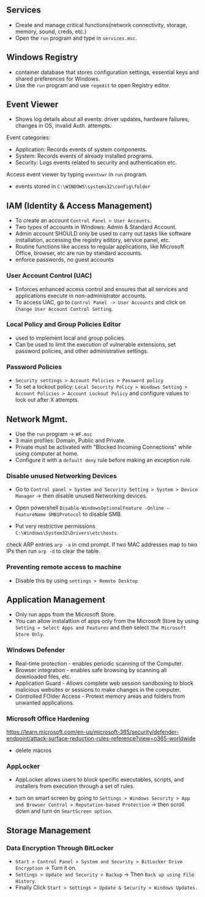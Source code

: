## Services
* Create and manage critical functions(network connectivity, storage, memory, sound, creds, etc.)
* Open the `run` program and type in `services.msc`.

## Windows Registry
* container database that stores configuration settings, essential keys and shared preferences for Windows. 
* Use the `run` program and use `regedit` to open Registry editor.

## Event Viewer
* Shows log details about all events: driver updates, hardware failures, changes in OS, invalid Auth. attempts.

Event categories:
* Application: Records events of system components.
* System: Records events of already installed programs.
* Security: Logs events related to security and authentication etc.

Access event viewer by typing `eventvwr` in `run` program.
* events stored in `C:\WINDOWS\systems32\config\folder`

## IAM (Identity & Access Management)
* To create an account `Control Panel > User Accounts`.
* Two types of accounts in Windows: Admin & Standard Account.
* Admin account SHOULD only be used to carry out tasks like software installation, accessing the registry editory, service panel, etc.
* Routine functions like access to regular applications, like Microsoft Office, browser, etc are run by standard accounts.
* enforce passwords, no guest accounts

### User Account Control (UAC)
* Enforces enhanced access control and ensures that all services and applications execute in non-administrator accounts.
* To access UAC, go to `Control Panel -> User Accounts` and click on `Change User Account Control Setting`.

### Local Policy and Group Policies Editor
* used to implement local and group policies. 
* Can be used to limit the execution of vulnerable extensions, set password policies, and other administrative settings.

### Password Policies
* `Security settings > Account Policies > Password policy`
* To set a lockout policy: `Local Security Policy > Windows Setting > Account Policies > Account Lockout Policy` and
configure values to lock out after X attempts.

## Network Mgmt.
* Use the `run` program -> `WF.msc`
* 3 main profiles: Domain, Public and Private.
* Private must be activated with "Blocked Incoming Connections" while using computer at home.
* Configure it with a `default deny` rule before making an exception rule.

### Disable unused Networking Devices
* Go to `Control panel > System and Security Setting > System > Device Manager` -> then disable unused Networking devices.
* Open powershell `Disable-WindowsOptionalFeature -Online -FeatureName SMB1Protocol` to disable SMB.

* Put very restrictive permissions `C:\Windows\System32\Drivers\etc\hosts`.

check ARP entries `arp -a` in cmd prompt. If two MAC addresses map to two IPs then run `arp -d` to clear the table.

### Preventing remote access to machine
* Disable this by using `settings > Remote Desktop`

## Application Management
* Only run apps from the Microsoft Store. 
* You can allow instalattion of apps only from the Microsoft Store by using `Setting > Select Apps and Features` and
then select `The Microsoft Store Only`.

### Windows Defender
* Real-time protection - enables periodic scanning of the Computer.
* Browser integration - enables safe browsing by scanning all downloaded files, etc. 
* Application Guard - Allows complete web session sandboxing to block malicious websites or sessions to make changes in the computer.
* Controlled FOlder Access - Protext memory areas and folders from unwanted applications.

### Microsoft Office Hardening
https://learn.microsoft.com/en-us/microsoft-365/security/defender-endpoint/attack-surface-reduction-rules-reference?view=o365-worldwide
* delete macros

### AppLocker
* AppLocker allows users to block specific executables, scripts, and installers from execution through a set of rules.

* turn on smart screen by going to `Settings > Windows Security > App and Browser Control > Reputation-based Protection` 
-> then scroll down and turn on `SmartScreen option`.

## Storage Management

### Data Encryption Through BitLocker
* `Start > Control Panel > System and Security > BitLocker Drive Encryption` -> Turn it on.
* `Settings > Update and Security > Backup` -> Then `Back up using File History`.
* Finally Click `Start > Settings > Update & Security > Windows Updates.`
